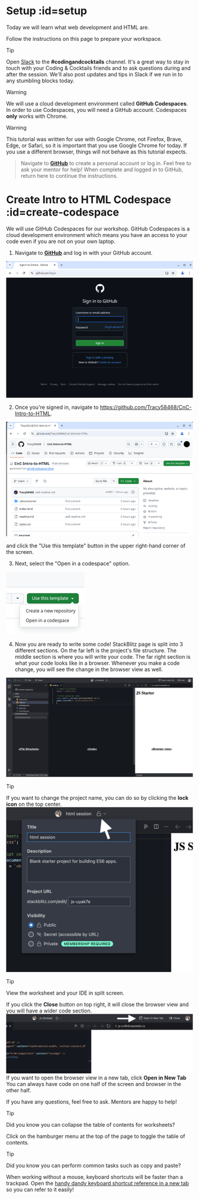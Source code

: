 # Setup :id=setup

Today we will learn what web development and HTML are.

Follow the instructions on this page to prepare your workspace.

> [!TIP]
> Open [Slack](http://kcwit.slack.com/) to the **#codingandcocktails** channel. It's a great way to stay in touch with your Coding & Cocktails friends and to ask questions during and after the session. We'll also post updates and tips in Slack if we run in to any stumbling blocks today.

> [!WARNING]
> We will use a cloud development environment called **GitHub Codespaces**. In order to use Codespaces, you will need a GitHub account. Codespaces **only** works with Chrome.

> [!WARNING]
>This tutorial was written for use with Google Chrome, not Firefox, Brave, Edge, or Safari, so it is important that you use Google Chrome for today. If you use a different browser, things will not behave as this tutorial expects.

> Navigate to [**GitHub**](https://github.com) to create a personal account or log in. Feel free to ask your mentor for help! When complete and logged in to GitHub, return here to continue the instructions.

# Create Intro to HTML Codespace :id=create-codespace

We will use GitHub Codespaces for our workshop. GitHub Codespaces is a cloud development environment which means you have an access to your code even if you are not on your own laptop.

1. Navigate to [**GitHub**](https://github.com/login) and log in with your GitHub account.

![](./images/github_login.png ":class=image-border")

2. Once you're signed in, navigate to https://github.com/Tracy58468/CnC-Intro-to-HTML.

![](./images/intro_repo_page.png ":class=image-border")

and click the "Use this template" button in the upper right-hand corner of the screen.

3. Next, select the "Open in a codespace" option.

![](./images/open_in_codespace.png ":class=image-border")

4. Now you are ready to write some code! StackBlitz page is split into 3 different sections. On the far left is the project's file structure. The middle section is where you will write your code. The far right section is what your code looks like in a browser. Whenever you make a code change, you will see the change in the browser view as well.

![](./images/stackblitz-project-view.png ":class=image-border")

> [!TIP]
> If you want to change the project name, you can do so by clicking the **lock icon** on the top center.
> ![](./images/stackblitz-project-name-change.png ":class=image-border")

> [!TIP]
> View the worksheet and your IDE in split screen.
>
> If you click the **Close** button on top right, it will close the browser view and you will have a wider code section.
> ![](./images/stackblitz-open-tab.png ":class=image-border")
> If you want to open the browser view in a new tab, click **Open in New Tab**
> You can always have code on one half of the screen and browser in the other half.
>
> If you have any questions, feel free to ask. Mentors are happy to help!

> [!TIP]
> Did you know you can collapse the table of contents for worksheets?
>
> Click on the hamburger menu at the top of the page to toggle the table of contents.

> [!TIP]
> Did you know you can perform common tasks such as copy and paste?
>
> When working without a mouse, keyboard shortcuts will be faster than a trackpad. Open the [handy dandy keyboard shortcut reference in a new tab](/html/references/ ":target=_blank") so you can refer to it easily!
